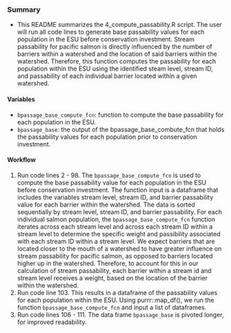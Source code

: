 ### Summary
- This README summarizes the 4_compute_passability.R script. The user will run all code lines to generate base passability values for each population in the ESU before conservation investment. Stream passability for pacific salmon is directly influenced by the number of barriers within a watershed and the location of said barriers within the watershed. Therefore, this function computes the passability for each population within the ESU using the identified steam level, stream ID, and passability of each individual barrier located within a given watershed.

#### Variables
- `bpassage_base_compute_fcn`: function to compute the base passability for each population in the ESU.
- `bpassage_base`: the output of the bpassage_base_combute_fcn that holds the passability values for each population prior to conservation investment.

#### Workflow
1. Run code lines 2 - 98. The `bpassage_base_compute_fcn` is used to compute the base passability value for each population in the ESU before conservation investment. The function input is a dataframe that includes the variables stream level, stream ID, and barrier passability value for each barrier within the watershed. The data is sorted sequentially by stream level, stream ID, and barrier passability. For each individual salmon population, the `bpassage_base_compute_fcn` function iterates across each stream level and across each stream ID within a stream level to determine the specific weight and passibility associated with each stream ID within a stream level. We expect barriers that are located closer to the mouth of a watershed to have greater influence on stream passability for pacific salmon, as opposed to barriers located higher up in the watershed. Therefore, to account for this in our calculation of stream passability, each barrier within a stream id and stream level receives a weight, based on the location of the barrier within the watershed.
2. Run code line 103. This results in a dataframe of the passability values for each population within the ESU. Using purrr::map_df(), we run the function `bpassage_base_compute_fcn` and input a list of dataframes.
3. Run code lines 106 - 111. The data frame `bpassage_base` is pivoted longer, for improved readability.



